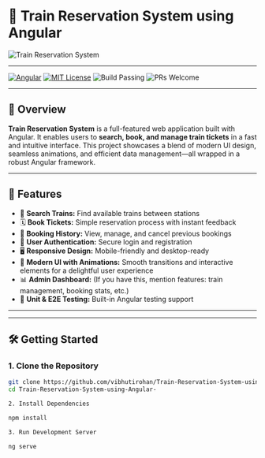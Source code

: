 # 🚄 Train Reservation System using Angular

![Train Reservation System](https://images.unsplash.com/photo-1506744038136-46273834b3fb?auto=format&fit=crop&w=1050&q=80)

---

[![Angular](https://img.shields.io/badge/Angular-17.3.5-red?logo=angular)](https://angular.io/)
[![MIT License](https://img.shields.io/badge/license-MIT-blue)](LICENSE)
![Build Passing](https://img.shields.io/badge/build-passing-brightgreen)
![PRs Welcome](https://img.shields.io/badge/PRs-welcome-blue)

---

## 🎯 Overview

**Train Reservation System** is a full-featured web application built with Angular. It enables users to **search, book, and manage train tickets** in a fast and intuitive interface. This project showcases a blend of modern UI design, seamless animations, and efficient data management—all wrapped in a robust Angular framework.

---

## 🚀 Features

- 🔎 **Search Trains:** Find available trains between stations
- 🗓️ **Book Tickets:** Simple reservation process with instant feedback
- 🧾 **Booking History:** View, manage, and cancel previous bookings
- 👤 **User Authentication:** Secure login and registration
- 🖥️ **Responsive Design:** Mobile-friendly and desktop-ready
- 🎉 **Modern UI with Animations:** Smooth transitions and interactive elements for a delightful user experience
- 📊 **Admin Dashboard:** (If you have this, mention features: train management, booking stats, etc.)
- 📝 **Unit & E2E Testing:** Built-in Angular testing support

---


---

## 🛠️ Getting Started

### 1. **Clone the Repository**

```bash
git clone https://github.com/vibhutirohan/Train-Reservation-System-using-Angular-.git
cd Train-Reservation-System-using-Angular-

2. Install Dependencies

npm install

3. Run Development Server

ng serve
